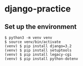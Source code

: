 # django-practice

## Set up the environment

```
$ python3 -m venv venv
$ source venv/bin/activate
(venv) $ pip install django=3.2
(venv) $ pip install setuptools
(venv) $ pip install legacy-cgi
(venv) $ pip install python-dotenv
```
